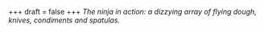 
+++
draft = false
+++
_The ninja in action: a dizzying array of flying dough, knives, condiments and spatulas._
